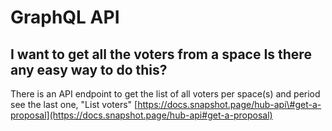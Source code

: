 # GraphQL API

## I want to get all the voters from a space Is there any easy way to do this?

There is an API endpoint to get the list of all voters per space\(s\) and period see the last one, "List voters" [https://docs.snapshot.page/hub-api\#get-a-proposal](https://docs.snapshot.page/hub-api#get-a-proposal)






